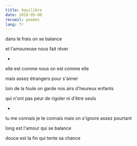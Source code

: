 ```yaml
---
title: équilibre
date: 2018-05-08
recueil: poemes
lang: fr
---
```


dans le frais
on se balance

et l'amoureuse nous fait rêver

*

elle est comme nous
on est comme elle

mais assez étrangers pour s'aimer

loin de la foule on garde nos airs
d'heureux enfants

qui n'ont pas peur de rigoler
ni d'être seuls

*

tu me connais je te connais
mais on s'ignore assez pourtant

long est l'amour qui se balance

douce est la fin qui tente sa chance
